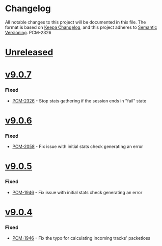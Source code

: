 # Changelog
All notable changes to this project will be documented in this file.
The format is based on [Keepa Changelog](https://keepachangelog.com/en/1.0.0/),
and this project adheres to [Semantic Versioning](https://semver.org/spec/v2.0.0.html).
PCM-2326
# [Unreleased](https://github.com/mypurecloud/webrtc-stats-gatherer/compare/v9.0.7...HEAD)
# [v9.0.7](https://github.com/mypurecloud/webrtc-stats-gatherer/compare/v9.0.5...v9.0.7)
### Fixed
* [PCM-2326](https://inindca.atlassian.net/browse/PCM-2326) - Stop stats gathering if the session ends in "fail" state

# [v9.0.6](https://github.com/mypurecloud/webrtc-stats-gatherer/compare/v9.0.5...v9.0.6)
### Fixed
* [PCM-2058](https://inindca.atlassian.net/browse/PCM-2058) - Fix issue with initial stats check generating an error

# [v9.0.5](https://github.com/mypurecloud/webrtc-stats-gatherer/compare/v9.0.4...v9.0.5)

### Fixed
* [PCM-1946](https://inindca.atlassian.net/browse/PCM-1946) - Fix issue with initial stats check generating an error

# [v9.0.4](https://github.com/mypurecloud/webrtc-stats-gatherer/compare/v9.0.3...v9.0.4)

### Fixed
* [PCM-1946](https://inindca.atlassian.net/browse/PCM-1946) - Fix the typo for calculating incoming tracks' packetloss